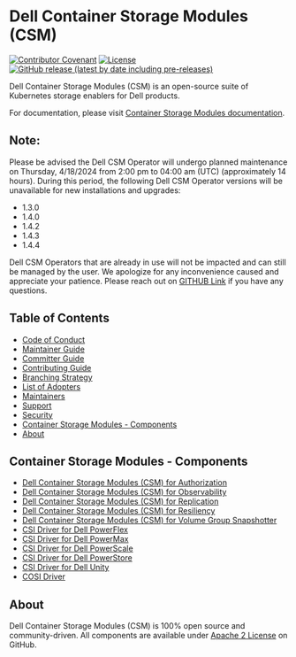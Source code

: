 <!--
Copyright (c) 2021 Dell Inc., or its subsidiaries. All Rights Reserved.

Licensed under the Apache License, Version 2.0 (the "License");
you may not use this file except in compliance with the License.
You may obtain a copy of the License at
   
    http://www.apache.org/licenses/LICENSE-2.0

Unless required by applicable law or agreed to in writing, software
distributed under the License is distributed on an "AS IS" BASIS,
WITHOUT WARRANTIES OR CONDITIONS OF ANY KIND, either express or implied.
See the License for the specific language governing permissions and
limitations under the License.
-->

# Dell Container Storage Modules (CSM)

[![Contributor Covenant](https://img.shields.io/badge/Contributor%20Covenant-v2.0%20adopted-ff69b4.svg)](docs/CODE_OF_CONDUCT.md)
[![License](https://img.shields.io/github/license/dell/csm)](LICENSE)
[![GitHub release (latest by date including pre-releases)](https://img.shields.io/github/v/release/dell/csm?include_prereleases&label=latest&style=flat-square)](https://github.com/dell/csm/releases/latest)

Dell Container Storage Modules (CSM) is an open-source suite of Kubernetes storage enablers for Dell products.

For documentation, please visit [Container Storage Modules documentation](https://dell.github.io/csm-docs/).

## Note:
Please be advised the Dell CSM Operator will undergo planned maintenance on Thursday, 4/18/2024 from 2:00 pm to 04:00 am (UTC) (approximately 14 hours). During this period, the following Dell CSM Operator versions will be unavailable for new installations and upgrades:
- 1.3.0
- 1.4.0
- 1.4.2
- 1.4.3
- 1.4.4 

Dell CSM Operators that are already in use will not be impacted and can still be managed by the user.
We apologize for any inconvenience caused and appreciate your patience. Please reach out on [GITHUB Link](https://github.com/dell/csm/issues) if you have any questions.

## Table of Contents

* [Code of Conduct](./docs/CODE_OF_CONDUCT.md)
* [Maintainer Guide](./docs/MAINTAINER_GUIDE.md)
* [Committer Guide](./docs/COMMITTER_GUIDE.md)
* [Contributing Guide](./docs/CONTRIBUTING.md)
* [Branching Strategy](./docs/BRANCHING.md)
* [List of Adopters](./docs/ADOPTERS.md)
* [Maintainers](./docs/MAINTAINERS.md)
* [Support](./docs/SUPPORT.md)
* [Security](./docs/SECURITY.md)
* [Container Storage Modules - Components](#container-storage-modules---components)
* [About](#about)

## Container Storage Modules - Components
* [Dell Container Storage Modules (CSM) for Authorization](https://github.com/dell/karavi-authorization)
* [Dell Container Storage Modules (CSM) for Observability](https://github.com/dell/karavi-observability)
* [Dell Container Storage Modules (CSM) for Replication](https://github.com/dell/csm-replication)
* [Dell Container Storage Modules (CSM) for Resiliency](https://github.com/dell/karavi-resiliency)
* [Dell Container Storage Modules (CSM) for Volume Group Snapshotter](https://github.com/dell/csi-volumegroup-snapshotter)
* [CSI Driver for Dell PowerFlex](https://github.com/dell/csi-powerflex)
* [CSI Driver for Dell PowerMax](https://github.com/dell/csi-powermax)
* [CSI Driver for Dell PowerScale](https://github.com/dell/csi-powerscale)
* [CSI Driver for Dell PowerStore](https://github.com/dell/csi-powerstore)
* [CSI Driver for Dell Unity](https://github.com/dell/csi-unity)
* [COSI Driver](https://github.com/dell/cosi)
  
## About

Dell Container Storage Modules (CSM) is 100% open source and community-driven. All components are available
under [Apache 2 License](https://www.apache.org/licenses/LICENSE-2.0.html) on
GitHub.
